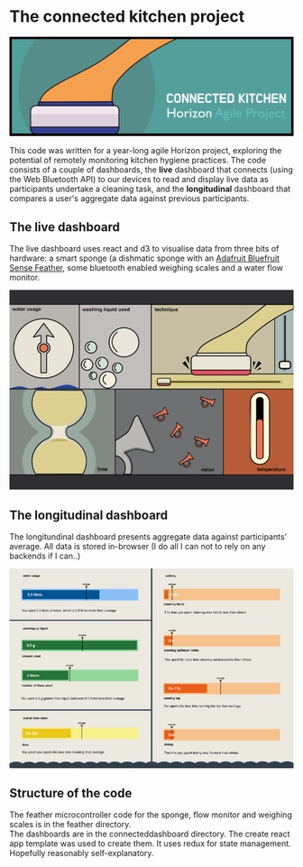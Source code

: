 # The connected kitchen project
<img src="banner.png" alt="banner"/>
<p>
This code was written for a year-long agile Horizon project, exploring the potential of remotely monitoring kitchen hygiene practices. The code consists of a couple of dashboards, the <strong>live</strong> dashboard that connects (using the Web Bluetooth API) to our devices to read and display live data as participants undertake a cleaning task, and the <strong>longitudinal</strong> dashboard that compares a user's aggregate data against previous participants. 
</p>

## The live dashboard
The live dashboard uses react and d3 to visualise data from three bits of hardware: a smart sponge (a dishmatic sponge with an <a href="http://adafru.it/4516">Adafruit Bluefruit Sense Feather</a>, some bluetooth enabled weighing scales and a water flow monitor.
<p>
  <img src="live.png" alt="live dashboard" width="800px"/>
</p>

## The longitudinal dashboard
The longitundinal dashboard presents aggregate data against participants' average.  All data is stored in-browser (I do all I can not to rely on any backends if I can..)  
<p>
  <img src="longitudinal.png" alt="live dashboard" width="800px"/>
</p>

## Structure of the code

The feather microcontroller code for the sponge, flow monitor and weighing scales is in the feather directory.  
The dashboards are in the connecteddashboard directory. The create react app template was used to create them.  It uses redux for state management.  Hopefully reasonably self-explanatory.
